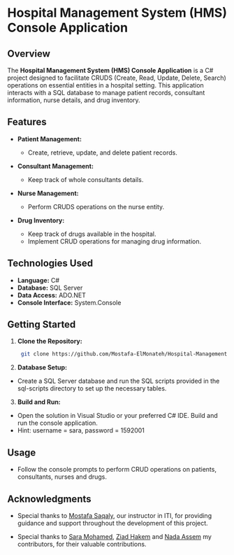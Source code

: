 # Hospital Management System (HMS) Console Application

## Overview

The **Hospital Management System (HMS) Console Application** is a C# project designed to facilitate CRUDS (Create, Read, Update, Delete, Search) operations on essential entities in a hospital setting. This application interacts with a SQL database to manage patient records, consultant information, nurse details, and drug inventory.

## Features

- **Patient Management:**
  - Create, retrieve, update, and delete patient records.

- **Consultant Management:**
  - Keep track of whole consultants details.

- **Nurse Management:**
  - Perform CRUDS operations on the nurse entity.

- **Drug Inventory:**
  - Keep track of drugs available in the hospital.
  - Implement CRUD operations for managing drug information.

## Technologies Used

- **Language:** C#
- **Database:** SQL Server
- **Data Access:** ADO.NET
- **Console Interface:** System.Console

## Getting Started

1. **Clone the Repository:**
   ```bash
    git clone https://github.com/Mostafa-ElMonateh/Hospital-Management-System-ITI

2. **Database Setup:**
- Create a SQL Server database and run the SQL scripts provided in the sql-scripts directory to set up the necessary tables.

3. **Build and Run:**
- Open the solution in Visual Studio or your preferred C# IDE.
Build and run the console application.
- Hint: username = sara, password = 1592001

## Usage

- Follow the console prompts to perform CRUD operations on patients, consultants, nurses and drugs.

## Acknowledgments

- Special thanks to [Mostafa Saqaly](https://www.linkedin.com/in/mostafa-saqly/), our instructor in ITI, for providing guidance and support throughout the development of this project.

- Special thanks to [Sara Mohamed](https://github.com/Saramohamed13), [Ziad Hakem](https://github.com/ZiadHakem) and [Nada Assem](https://github.com/Nada-Assem) my contributors, for their valuable contributions.
